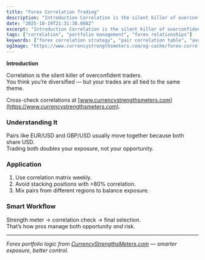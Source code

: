 ```yaml
---
title: "Forex Correlation Trading"
description: "Introduction Correlation is the silent killer of overconfident traders..."
date: "2025-10-19T21:31:38.088Z"
excerpt: "Introduction Correlation is the silent killer of overconfident traders. You think you’re diversified — but your trades are all tied to the same theme. Cross-check correlations at [www.currencystrengthsmeters.com](https://www.currencystrengthsmeters.com). Understanding It Pairs like EUR/USD and GBP/USD usually move together because both share USD. Trading both doubles your exposure, not your opportunity...."
tags: ["correlation", "portfolio management", "forex relationships"]
keywords: ["forex correlation strategy", "pair correlation table", "avoid overexposure forex", "correlated pairs trading", "strength and correlation"]
ogImage: "https://www.currencystrengthsmeters.com/og-cache/forex-correlation-trading.jpg"
---
```

**Introduction**

Correlation is the silent killer of overconfident traders.  
You think you’re diversified — but your trades are all tied to the same theme.

Cross-check correlations at [www.currencystrengthsmeters.com](https://www.currencystrengthsmeters.com).

### Understanding It

Pairs like EUR/USD and GBP/USD usually move together because both share USD.  
Trading both doubles your exposure, not your opportunity.

### Application

1. Use correlation matrix weekly.  
2. Avoid stacking positions with >80% correlation.  
3. Mix pairs from different regions to balance exposure.

### Smart Workflow

Strength meter → correlation check → final selection.  
That’s how pros manage both opportunity *and* risk.

---

*Forex portfolio logic from [CurrencyStrengthsMeters.com](https://www.currencystrengthsmeters.com) — smarter exposure, better control.*
